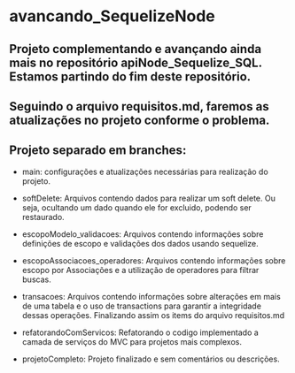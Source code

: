 # avancando_SequelizeNode

## Projeto complementando e avançando ainda mais no repositório apiNode_Sequelize_SQL. Estamos partindo do fim deste repositório.

## Seguindo o arquivo requisitos.md, faremos as atualizações no projeto conforme o problema.

## Projeto separado em branches:

- main: configurações e atualizações necessárias para realização do projeto.

- softDelete: Arquivos contendo dados para realizar um soft delete. Ou seja, ocultando um dado quando ele for excluido, podendo ser restaurado.

- escopoModelo_validacoes: Arquivos contendo informações sobre definições de escopo e validações dos dados usando sequelize.

- escopoAssociacoes_operadores: Arquivos contendo informações sobre escopo por Associações e a utilização de operadores para filtrar buscas.

- transacoes: Arquivos contendo informações sobre alterações em mais de uma tabela e o uso de transactions para garantir a integridade dessas operações. Finalizando assim os items do arquivo requisitos.md

- refatorandoComServicos: Refatorando o codigo implementado a camada de serviços do MVC para projetos mais complexos.

- projetoCompleto: Projeto finalizado e sem comentários ou descrições.